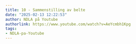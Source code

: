 ```yaml
---
title: 10 - Sammenstilling av belte
date: "2025-02-13 12:22:53"
author: NDLA på Youtube
authorlink: https://www.youtube.com/watch?v=AeYcmbh1Kpg
tags:
- NDLA-pa-Youtube
---
```

